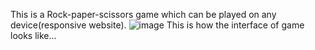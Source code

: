 This is a Rock-paper-scissors game which can be played on any device(responsive website).
![image](https://github.com/Satya-Indukuri/rock-paper-scissors-game/assets/122500172/718d12bd-44e8-4d95-9c40-f2f7ba2678df)
This is how the interface of game looks like...
